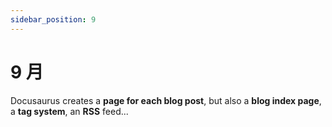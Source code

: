 ```yaml
---
sidebar_position: 9
---
```


# 9 月

Docusaurus creates a **page for each blog post**, but also a **blog index page**, a **tag system**, an **RSS** feed...
